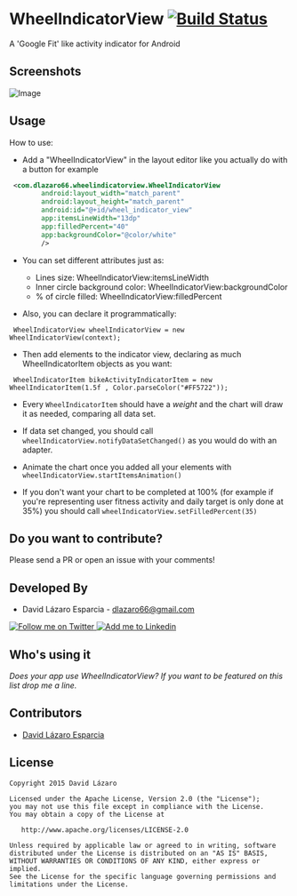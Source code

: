 WheelIndicatorView [![Build Status](https://travis-ci.org/dlazaro66/WheelIndicatorView.svg?branch=master)](https://travis-ci.org/dlazaro66/WheelIndicatorView)
===
A 'Google Fit' like activity indicator for Android

Screenshots
-----------

![Image](../master/art/customview.png?raw=true)

Usage
-----

How to use:

- Add a "WheelIndicatorView" in the layout editor like you actually do with a button for example

```xml
 <com.dlazaro66.wheelindicatorview.WheelIndicatorView
        android:layout_width="match_parent"
        android:layout_height="match_parent"
        android:id="@+id/wheel_indicator_view"
        app:itemsLineWidth="13dp"
        app:filledPercent="40"
        app:backgroundColor="@color/white"
        />
```
- You can set different attributes just as:

	- Lines size: WheelIndicatorView:itemsLineWidth
	- Inner circle background color: WheelIndicatorView:backgroundColor
	- % of circle filled: WheelIndicatorView:filledPercent


- Also, you can declare it programmatically:
```
 WheelIndicatorView wheelIndicatorView = new WheelIndicatorView(context);
```

- Then add elements to the indicator view, declaring as much WheelIndicatorItem objects as you want:
```
 WheelIndicatorItem bikeActivityIndicatorItem = new WheelIndicatorItem(1.5f , Color.parseColor("#FF5722"));
```
- Every ``` WheelIndicatorItem ``` should have a _weight_ and the chart will draw it as needed, comparing all data set.

- If data set changed, you should call ``` wheelIndicatorView.notifyDataSetChanged() ``` as you would do with an adapter.

- Animate the chart once you added all your elements with ``` wheelIndicatorView.startItemsAnimation() ``` 

- If you don't want your chart to be completed at 100% (for example if you're representing user fitness activity and daily target is only done at 35%) you should call ``` wheelIndicatorView.setFilledPercent(35) ``` 


Do you want to contribute?
--------------------------

Please send a PR or open an issue with your comments!

Developed By
------------

* David Lázaro Esparcia - <dlazaro66@gmail.com>

<a href="https://twitter.com/_dlazaro">
  <img alt="Follow me on Twitter" src="http://imageshack.us/a/img812/3923/smallth.png" />
</a>
<a href="https://www.linkedin.com/pub/david-l%C3%A1zaro-esparcia/">
  <img alt="Add me to Linkedin" src="http://imageshack.us/a/img41/7877/smallld.png" />
</a>


Who's using it
--------------

*Does your app use WheelIndicatorView? If you want to be featured on this list drop me a line.*

Contributors
------------
* [David Lázaro Esparcia][1]

License
-------

    Copyright 2015 David Lázaro

    Licensed under the Apache License, Version 2.0 (the "License");
    you may not use this file except in compliance with the License.
    You may obtain a copy of the License at

       http://www.apache.org/licenses/LICENSE-2.0

    Unless required by applicable law or agreed to in writing, software
    distributed under the License is distributed on an "AS IS" BASIS,
    WITHOUT WARRANTIES OR CONDITIONS OF ANY KIND, either express or implied.
    See the License for the specific language governing permissions and
    limitations under the License.


[1]: https://github.com/dlazaro66

